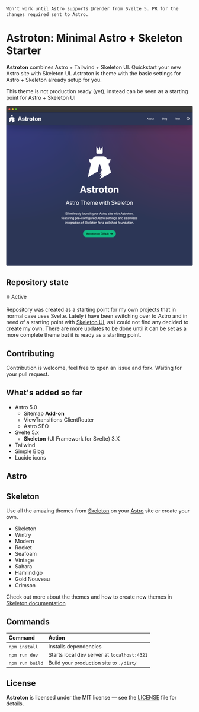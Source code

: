 ```
Won't work until Astro supports @render from Svelte 5. PR for the changes required sent to Astro.
```

# Astroton: Minimal Astro + Skeleton Starter

**Astroton** combines Astro + Tailwind + Skeleton UI. Quickstart your new Astro site with Skeleton UI. Astroton is theme with the basic settings for Astro + Skeleton already setup for you.

This theme is not production ready (yet), instead can be seen as a starting point for Astro + Skeleton UI

![](./public/images/astroton/astroton_screenshot.png)

## Repository state
  <sub><sup>🟢</sup></sub> Active

Repository was created as a starting point for my own projects that in normal case uses Svelte. Lately i have been switching over to Astro and in need of a starting point with [Skeleton UI](https://www.skeleton.dev/), as i could not find any decided to create my own. There are more updates to be done until it can be set as a more complete theme but it is ready as a starting point.

## Contributing

Contribution is welcome, feel free to open an issue and fork. Waiting for your pull request.

## What's added so far
* Astro 5.0
  * Sitemap **Add-on**
  * ~~ViewTransitions~~ ClientRouter
  * Astro SEO
* Svelte 5.x
  * **Skeleton** (UI Framework for Svelte) 3.X
* Tailwind
* Simple Blog
* Lucide icons


## Astro

## Skeleton
Use all the amazing themes from [Skeleton](https://www.skeleton.dev/) on your [Astro]() site or create your own.

- Skeleton
- Wintry
- Modern
- Rocket
- Seafoam
- Vintage
- Sahara
- Hamlindigo
- Gold Nouveau
- Crimson

Check out more about the themes and how to create new themes in [Skeleton documentation](https://www.skeleton.dev/docs/get-started)



## Commands


| Command                   | Action                                           |
| :------------------------ | :----------------------------------------------- |
| `npm install`             | Installs dependencies                            |
| `npm run dev`             | Starts local dev server at `localhost:4321`      |
| `npm run build`           | Build your production site to `./dist/`          |



## License

**Astroton** is licensed under the MIT license — see the [LICENSE](./LICENSE.md) file for details.